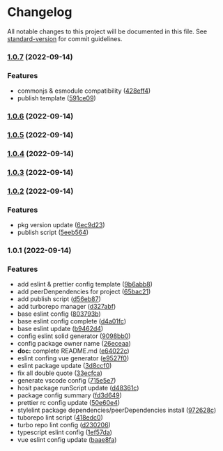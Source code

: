 # Changelog

All notable changes to this project will be documented in this file. See [standard-version](https://github.com/conventional-changelog/standard-version) for commit guidelines.

### [1.0.7](https://github.com/Tangjj1996/tj-config/compare/v1.0.3...v1.0.7) (2022-09-14)

### Features

- commonjs & esmodule compatibility ([428eff4](https://github.com/Tangjj1996/tj-config/commit/428eff4da72b32ea7e627f3d1cfc4b6f129b1946))
- publish template ([591ce09](https://github.com/Tangjj1996/tj-config/commit/591ce093695140f1d0bdd0aa262321f1f6380d09))

### [1.0.6](https://github.com/Tangjj1996/tj-config/compare/v1.0.3...v1.0.6) (2022-09-14)

### [1.0.5](https://github.com/Tangjj1996/tj-config/compare/v1.0.3...v1.0.5) (2022-09-14)

### [1.0.4](https://github.com/Tangjj1996/tj-config/compare/v1.0.3...v1.0.4) (2022-09-14)

### [1.0.3](https://github.com/Tangjj1996/tj-config/compare/v1.0.2...v1.0.3) (2022-09-14)

### [1.0.2](https://github.com/Tangjj1996/tj-config/compare/v1.0.1...v1.0.2) (2022-09-14)

### Features

- pkg version update ([6ec9d23](https://github.com/Tangjj1996/tj-config/commit/6ec9d23c27f6d82f0ca67ec17c4319c652db8bcb))
- publish script ([5eeb564](https://github.com/Tangjj1996/tj-config/commit/5eeb564c3d127cf153e8b67385b37eef53f07b02))

### 1.0.1 (2022-09-14)

### Features

- add eslint & prettier config template ([9b6abb8](https://github.com/Tangjj1996/tj-config/commit/9b6abb8434c7fb610f0164695b9a4fab11d95b0a))
- add peerDenpendencies for project ([65bac21](https://github.com/Tangjj1996/tj-config/commit/65bac21cadd530da4a595da5b2f7d97f4d77b634))
- add publish script ([d56eb87](https://github.com/Tangjj1996/tj-config/commit/d56eb87c01d7659d65da5c04d67d797cb4a1c743))
- add turborepo manager ([d327abf](https://github.com/Tangjj1996/tj-config/commit/d327abf1c018fe5f3a7f683d141e9c008f967b98))
- base eslint config ([803793b](https://github.com/Tangjj1996/tj-config/commit/803793b6c7b7ec99cb95b27762d426045dbfe6ba))
- base eslint config complete ([d4a01fc](https://github.com/Tangjj1996/tj-config/commit/d4a01fc080f27bd97e23b2725fb589079e54225e))
- base eslint update ([b9462d4](https://github.com/Tangjj1996/tj-config/commit/b9462d442c8e6000781344c1c98fdeff29d2feea))
- config eslint solid generator ([9098bb0](https://github.com/Tangjj1996/tj-config/commit/9098bb056f814d3aad83335aac247bfc6b4fa14d))
- config package owner name ([26eceaa](https://github.com/Tangjj1996/tj-config/commit/26eceaa4cbd4b24adf7e68ff5a3aab89c4ba7312))
- **doc:** complete README.md ([e64022c](https://github.com/Tangjj1996/tj-config/commit/e64022c07c48045ab7bd798ddb24910f179a0553))
- eslint confing vue generator ([e9527f0](https://github.com/Tangjj1996/tj-config/commit/e9527f089eb304a2568e5a504093f60cd86bc4b2))
- eslint package update ([3d8ccf0](https://github.com/Tangjj1996/tj-config/commit/3d8ccf0fedebd18f7fb029a0307959df6d72fef2))
- fix all double quote ([33ecfca](https://github.com/Tangjj1996/tj-config/commit/33ecfcaf02a55b7bfee5c154d691fcdd421c9414))
- generate vscode config ([715e5e7](https://github.com/Tangjj1996/tj-config/commit/715e5e77fdd1dc8f3164655385655d26269cbfa9))
- hosit package runScript update ([d48361c](https://github.com/Tangjj1996/tj-config/commit/d48361c704faa8a8bb406fd29574cb262343ec54))
- package config summary ([fd3d649](https://github.com/Tangjj1996/tj-config/commit/fd3d649725991461000ac649b9ac33b9cc5b8be1))
- prettier rc config update ([50e60e4](https://github.com/Tangjj1996/tj-config/commit/50e60e42af0f877c2ec2e0ee9c9f7d8f819844fe))
- stylelint package dependencies/peerDependencies install ([972628c](https://github.com/Tangjj1996/tj-config/commit/972628c4d5189f0c60eae6e2b04c6168d0a81126))
- tuborepo lint script ([418edc0](https://github.com/Tangjj1996/tj-config/commit/418edc0b37687bfa11f06adeb39d5dbf70df4e0f))
- turbo repo lint config ([d230206](https://github.com/Tangjj1996/tj-config/commit/d230206facb6ded07079c59900466be549b41844))
- typescript eslint config ([1ef57da](https://github.com/Tangjj1996/tj-config/commit/1ef57da6c647c6236fd05a8bc5fb930a107f9996))
- vue eslint config update ([baae8fa](https://github.com/Tangjj1996/tj-config/commit/baae8fa6c8be13408a4b9ad80a42cb12319e6823))
